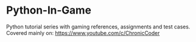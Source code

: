 # Python-In-Game
Python tutorial series with gaming references, assignments and test cases. Covered mainly on: https://www.youtube.com/c/ChronicCoder
